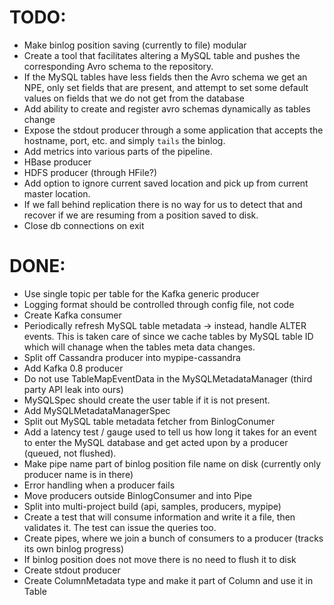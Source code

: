# TODO:
- Make binlog position saving (currently to file) modular
- Create a tool that facilitates altering a MySQL table and pushes the
	corresponding Avro schema to the repository.
- If the MySQL tables have less fields then the Avro schema we get an NPE,
	only set fields that are present, and attempt to set some default values
	on fields that we do not get from the database
- Add ability to create and register avro schemas dynamically as tables change
- Expose the stdout producer through a some application that accepts the
	hostname, port, etc. and simply `tails` the binlog.
- Add metrics into various parts of the pipeline.
- HBase producer
- HDFS producer (through HFile?)
- Add option to ignore current saved location and pick up from current master location.
- If we fall behind replication there is no way for us to detect that and
	recover if we are resuming from a position saved to disk.
- Close db connections on exit

# DONE:
- Use single topic per table for the Kafka generic producer
- Logging format should be controlled through config file, not code
- Create Kafka consumer
- Periodically refresh MySQL table metadata -> instead, handle ALTER events.
	This is taken care of since we cache tables by MySQL table ID which will
	chanage when the tables meta data changes.
- Split off Cassandra producer into mypipe-cassandra
- Add Kafka 0.8 producer
- Do not use TableMapEventData in the MySQLMetadataManager (third party API leak into ours)
- MySQLSpec should create the user table if it is not present.
- Add MySQLMetadataManagerSpec
- Split out MySQL table metadata fetcher from BinlogConumer
- Add a latency test / gauge used to tell us how long it takes for an event
	to enter the MySQL database and get acted upon by a producer (queued, not
	flushed).
- Make pipe name part of binlog position file name on disk (currently only
	producer name is in there)
- Error handling when a producer fails
- Move producers outside BinlogConsumer and into Pipe
- Split into multi-project build (api, samples, producers, mypipe)
- Create a test that will consume information and write it a file, then
	validates it. The test can issue the queries too.
- Create pipes, where we join a bunch of consumers to a producer (tracks its own binlog progress)
- If binlog position does not move there is no need to flush it to disk
- Create stdout producer
- Create ColumnMetadata type and make it part of Column and use it in Table
